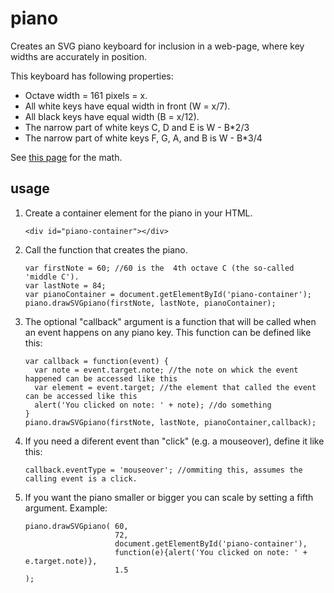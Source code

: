 piano
=====

Creates an SVG piano keyboard for inclusion in a web-page,
where key widths are accurately in position.

This keyboard has following properties:
- Octave width = 161 pixels = x.
- All white keys have equal width in front (W = x/7).
- All black keys have equal width (B = x/12).
- The narrow part of white keys C, D and E is W - B*2/3
- The narrow part of white keys F, G, A, and B is W - B*3/4

See [this page](http://www.mathpages.com/home/kmath043.htm) for the math.

usage
-----

1.  Create a container element for the piano in your HTML.

        <div id="piano-container"></div>


2.  Call the function that creates the piano.

        var firstNote = 60; //60 is the  4th octave C (the so-called 'middle C').
        var lastNote = 84;
        var pianoContainer = document.getElementById('piano-container');
        piano.drawSVGpiano(firstNote, lastNote, pianoContainer);

3.  The optional "callback" argument is a function that will be
    called when an event happens on any piano key. This function can
    be defined like this:

        var callback = function(event) {
          var note = event.target.note; //the note on whick the event happened can be accessed like this
          var element = event.target; //the element that called the event can be accessed like this
          alert('You clicked on note: ' + note); //do something
        }
        piano.drawSVGpiano(firstNote, lastNote, pianoContainer,callback);

4.  If you need a diferent event than "click" (e.g. a mouseover),
    define it like this:

        callback.eventType = 'mouseover'; //ommiting this, assumes the calling event is a click.

5.  If you want the piano smaller or bigger you can scale by setting a fifth argument.
    Example:

        piano.drawSVGpiano( 60,
                            72,
                            document.getElementById('piano-container'),
                            function(e){alert('You clicked on note: ' + e.target.note)},
                            1.5
        );

